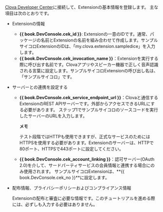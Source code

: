 <a href="{{ book.DeveloperConsoleURL }}/cek/#/list" target="_blank">Clova Developer Center</a>に接続して、Extensionの基本情報を登録します。
主な項目は次のとおりです。

* Extensionの情報
	* **{{ book.DevConsole.cek_id }}**: Extensionの一意のIDです。通常、パッケージの名前とExtensionの名前を組み合わせて作成します。サンプルサイコロExtensionのIDは、「my.clova.extension.sampledice」を入力します。
	* **{{ book.DevConsole.cek_invocation_name }}**：Extensionを実行する際に呼び出す名前です。Clovaアプリやスピーカー機器で正しく音声認識される言葉に設定します。サンプルサイコロExtensionの呼び出し名は、「サンプルサイコロ」です。

* サーバーとの連携を設定する
	* **{{ book.DevConsole.cek_service_endpoint_url }}**：Clovaと通信するExtensionのREST APIサーバーです。外部からアクセスできるURLにする必要があります。
		ステップ1でサンプルサイコロのソースコードを実行したサーバーのURLを入力します。

		<div class="note">
	    <p><strong>メモ</strong></p>
	    <p>テスト段階ではHTTPも使用できますが、正式なサービスのためにはHTTPSを使用する必要があります。Extensionのサーバーは、HTTPで80ポート、HTTPSで443ポートに設定してください。</p>
		</div>

	* **{{ book.DevConsole.cek_account_linking }}**：認可サーバー(OAuth 2.0)を介して、サードパーティサービスの会員情報と連携する場合にのみ使用されます。
		サンプルサイコロExtensionは、**{{ book.DevConsole.cek_no }}**に設定します。
* 配布情報、プライバシーポリシーおよびコンプライアンス情報

	Extensionの配布と審査に必要な情報です。このチュートリアルを進める際には、必ずしも入力する必要はありません。
